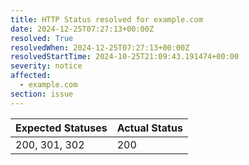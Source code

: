 ```yaml
---
title: HTTP Status resolved for example.com
date: 2024-12-25T07:27:13+00:00Z
resolved: True
resolvedWhen: 2024-12-25T07:27:13+00:00Z
resolvedStartTime: 2024-10-25T21:09:43.191474+00:00
severity: notice
affected:
  - example.com
section: issue
---
```


| Expected Statuses | Actual Status  |
|-------------------|----------------|
| 200, 301, 302 | 200 |
